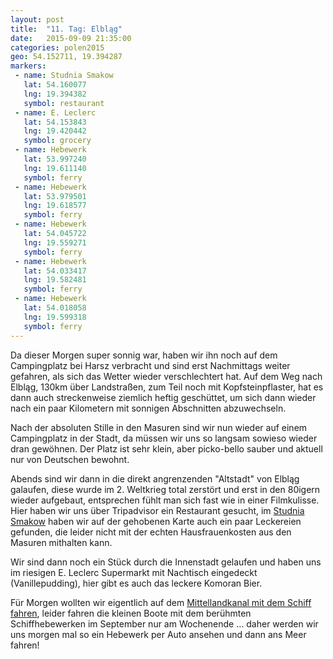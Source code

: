 ```yaml
---
layout: post
title:  "11. Tag: Elbląg"
date:   2015-09-09 21:35:00
categories: polen2015
geo: 54.152711, 19.394287
markers:
 - name: Studnia Smakow
   lat: 54.160077
   lng: 19.394382
   symbol: restaurant
 - name: E. Leclerc
   lat: 54.153843
   lng: 19.420442
   symbol: grocery
 - name: Hebewerk
   lat: 53.997240
   lng: 19.611140
   symbol: ferry
 - name: Hebewerk
   lat: 53.979501
   lng: 19.618577
   symbol: ferry
 - name: Hebewerk
   lat: 54.045722
   lng: 19.559271
   symbol: ferry
 - name: Hebewerk
   lat: 54.033417
   lng: 19.582481
   symbol: ferry 
 - name: Hebewerk
   lat: 54.018058
   lng: 19.599318
   symbol: ferry   
---
```


Da dieser Morgen super sonnig war, haben wir ihn noch auf dem Campingplatz bei Harsz verbracht und sind erst Nachmittags
weiter gefahren, als sich das Wetter wieder verschlechtert hat. Auf dem Weg nach Elbląg, 130km über Landstraßen, zum 
Teil noch mit Kopfsteinpflaster, hat es dann auch streckenweise ziemlich heftig geschüttet, um sich dann wieder nach ein
paar Kilometern mit sonnigen Abschnitten abzuwechseln. 

Nach der absoluten Stille in den Masuren sind wir nun wieder auf einem Campingplatz in der Stadt, da müssen wir uns so
langsam sowieso wieder dran gewöhnen. Der Platz ist sehr klein, aber picko-bello sauber und aktuell nur von Deutschen
bewohnt. 

Abends sind wir dann in die direkt angrenzenden "Altstadt" von Elbląg galaufen, diese wurde im 2. Weltkrieg total 
zerstört und erst in den 80igern wieder aufgebaut, entsprechen fühlt man sich fast wie in einer Filmkulisse. Hier haben
wir uns über Tripadvisor ein Restaurant gesucht, im [Studnia Smakow](http://studniasmakow.pl/) haben wir auf der 
gehobenen Karte auch ein paar Leckereien gefunden, die leider nicht mit der echten Hausfrauenkosten aus den Masuren
mithalten kann.

Wir sind dann noch ein Stück durch die Innenstadt gelaufen und haben uns im riesigen E. Leclerc Supermarkt mit Nachtisch
eingedeckt (Vanillepudding), hier gibt es auch das leckere Komoran Bier.

Für Morgen wollten wir eigentlich auf dem [Mittellandkanal mit dem Schiff fahren](http://www.zegluga.com.pl/), leider fahren die kleinen Boote 
mit dem berühmten Schiffhebewerken im September nur am Wochenende … daher werden wir uns morgen mal so ein Hebewerk
per Auto ansehen und dann ans Meer fahren!
